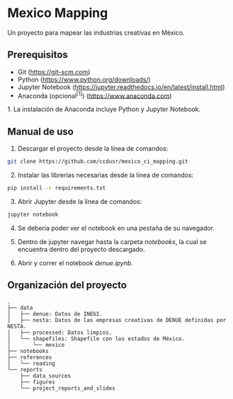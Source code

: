 # Mexico Mapping

Un proyecto para mapear las industrias creativas en México.

## Prerequisitos

- Git (https://git-scm.com)
- Python (https://www.python.org/downloads/)
- Jupyter Notebook (https://jupyter.readthedocs.io/en/latest/install.html)
- Anaconda (opcional<sup>[1]</sup>) (https://www.anaconda.com)

<a name="anaconda">1.</a> La instalación de Anaconda incluye Python y Jupyter Notebook.

## Manual de uso

1. Descargar el proyecto desde la línea de comandos:
```bash
git clone https://github.com/ccdusr/mexico_ci_mapping.git
```

2. Instalar las librerías necesarias desde la línea de comandos:
```bash
pip install -r requirements.txt
```

3. Abrir Jupyter desde la línea de comandos:
```bash
jupyter notebook
```

4. Se debería poder ver el notebook en una pestaña de su navegador.

5. Dentro de jupyter navegar hasta la carpeta *notebooks*, la cual se encuentra dentro del proyecto descargado.

6. Abrir y correr el notebook *denue.ipynb*.

## Organización del proyecto
    .
    ├── data
    │   ├── denue: Datos de INEGI.
    │   ├── nesta: Datos de las empresas creativas de DENUE definidas por NESTA.
    │   ├── processed: Datos limpios.
    │   └── shapefiles: Shapefile con los estados de México.
    │       └── mexico
    ├── notebooks
    ├── references
    │   └── reading
    └── reports
        ├── data_sources
        ├── figures
        └── project_reports_and_slides
